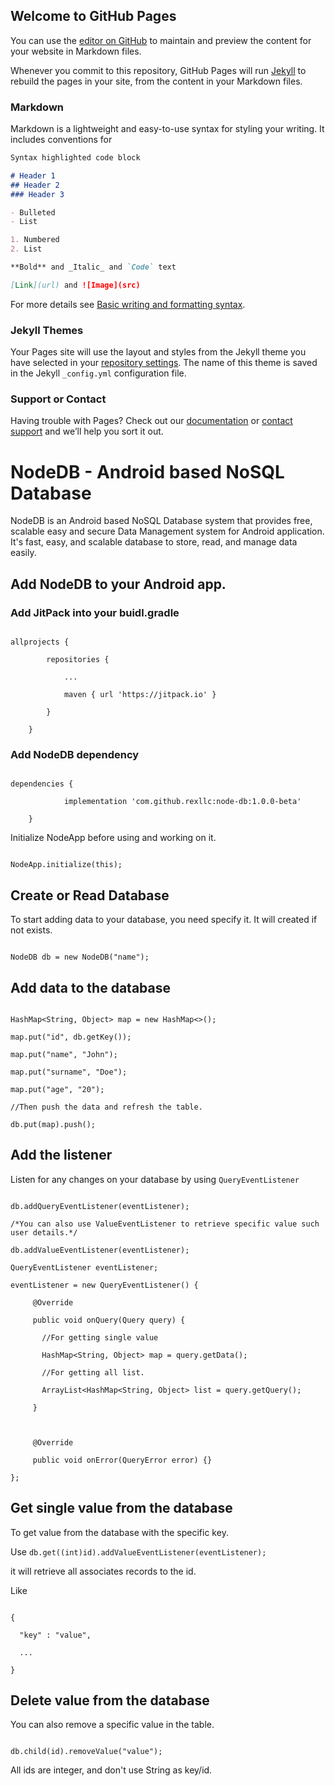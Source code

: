 ## Welcome to GitHub Pages

You can use the [editor on GitHub](https://github.com/rexllc/node-db/edit/master/docs/index.md) to maintain and preview the content for your website in Markdown files.

Whenever you commit to this repository, GitHub Pages will run [Jekyll](https://jekyllrb.com/) to rebuild the pages in your site, from the content in your Markdown files.

### Markdown

Markdown is a lightweight and easy-to-use syntax for styling your writing. It includes conventions for

```markdown
Syntax highlighted code block

# Header 1
## Header 2
### Header 3

- Bulleted
- List

1. Numbered
2. List

**Bold** and _Italic_ and `Code` text

[Link](url) and ![Image](src)
```

For more details see [Basic writing and formatting syntax](https://docs.github.com/en/github/writing-on-github/getting-started-with-writing-and-formatting-on-github/basic-writing-and-formatting-syntax).

### Jekyll Themes

Your Pages site will use the layout and styles from the Jekyll theme you have selected in your [repository settings](https://github.com/rexllc/node-db/settings/pages). The name of this theme is saved in the Jekyll `_config.yml` configuration file.

### Support or Contact

Having trouble with Pages? Check out our [documentation](https://docs.github.com/categories/github-pages-basics/) or [contact support](https://support.github.com/contact) and we’ll help you sort it out.
# NodeDB - Android based NoSQL Database

NodeDB is an Android based NoSQL Database system that provides free, scalable easy and secure Data Management system for Android application. It's fast, easy, and scalable database to store, read, and manage data easily.

## Add NodeDB to your Android app.

### Add JitPack into your buidl.gradle

```

allprojects {

		repositories {

			...

			maven { url 'https://jitpack.io' }

		}

	}

```

### Add NodeDB dependency

```

dependencies {

	        implementation 'com.github.rexllc:node-db:1.0.0-beta'

	}

```

Initialize NodeApp before using and working on it.

```

NodeApp.initialize(this);

```

## Create or Read Database

To start adding data to your database, you need specify it. It will created if not exists.

```

NodeDB db = new NodeDB("name");

```

## Add data to the database

```

HashMap<String, Object> map = new HashMap<>();

map.put("id", db.getKey());

map.put("name", "John");

map.put("surname", "Doe");

map.put("age", "20");

//Then push the data and refresh the table.

db.put(map).push();

```

## Add the listener

Listen for any changes on your database by using `QueryEventListener`

```

db.addQueryEventListener(eventListener);

/*You can also use ValueEventListener to retrieve specific value such user details.*/

db.addValueEventListener(eventListener);

QueryEventListener eventListener;

eventListener = new QueryEventListener() {

     @Override

     public void onQuery(Query query) {

       //For getting single value

       HashMap<String, Object> map = query.getData();

       //For getting all list.

       ArrayList<HashMap<String, Object> list = query.getQuery();

     }

     

     @Override

     public void onError(QueryError error) {}

};

```

## Get single value from the database

To get value from the database with the specific key.

Use `db.get((int)id).addValueEventListener(eventListener);`

it will retrieve all associates records to the id.

Like

```

{

  "key" : "value",

  ...

}

```

## Delete value from the database

You can also remove a specific value in the table.

```

db.child(id).removeValue("value");

```

All ids are integer, and don't use String as key/id.
